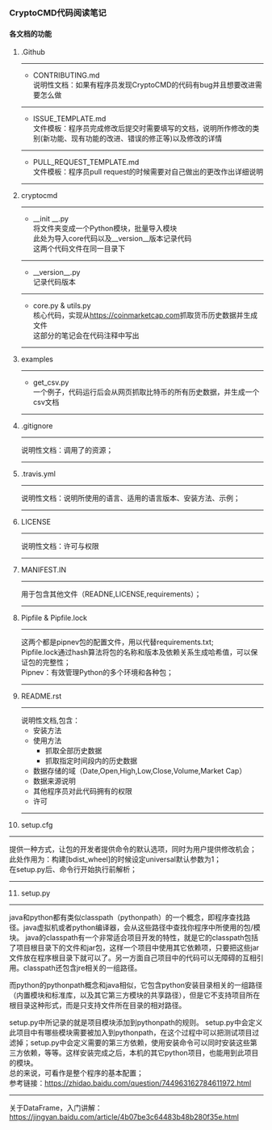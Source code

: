 
### CryptoCMD代码阅读笔记
#### 各文档的功能

1. .Github <br/>
    ***
   - CONTRIBUTING.md <br/>
    说明性文档：如果有程序员发现CryptoCMD的代码有bug并且想要改进需要怎么做 <br/>
    ***
   - ISSUE_TEMPLATE.md <br/>
    文件模板：程序员完成修改后提交时需要填写的文档，说明所作修改的类别(新功能、现有功能的改进、错误的修正等)以及修改的详情 <br/>
    ***
   - PULL_REQUEST_TEMPLATE.md<br/>
    文件模板：程序员pull request的时候需要对自己做出的更改作出详细说明<br/>
    ***
2. cryptocmd<br/>
    ***
   - \_\_init \_\_.py <br/>
   将文件夹变成一个Python模块，批量导入模块<br/>
   此处为导入core代码以及\_\_version\_\_版本记录代码<br/>
   这两个代码文件在同一目录下<br/>
   ***
   - \_\_version\_\_.py <br/>
   记录代码版本<br/>
   ***
   - core.py & utils.py <br/>
   核心代码，实现从<https://coinmarketcap.com>抓取货币历史数据并生成文件<br/>
   这部分的笔记会在代码注释中写出<br/>
   ***
3. examples<br/>
   ***
   - get\_csv.py <br/>
   一个例子，代码运行后会从网页抓取比特币的所有历史数据，并生成一个csv文档<br/>
   ***
4. .gitignore <br/>
   ***
   说明性文档：调用了的资源；<br/>
   ***
5. .travis.yml<br/>
   ***
   说明性文档：说明所使用的语言、适用的语言版本、安装方法、示例；<br/>
   ***
6. LICENSE <br/>
   ***
   说明性文档：许可与权限<br/>
   ***
7. MANIFEST.IN<br/>
   ***
   用于包含其他文件（READNE,LICENSE,requirements）；<br/>
   ***
8. Pipfile & Pipfile.lock <br/>
   ***
   这两个都是pipnev包的配置文件，用以代替requirements.txt;<br/>
   Pipfile.lock通过hash算法将包的名称和版本及依赖关系生成哈希值，可以保证包的完整性；<br/>
   Pipnev：有效管理Python的多个环境和各种包；<br/>
   ***
9. README.rst<br/>
   ***
   说明性文档,包含：<br/>
   - 安装方法
   - 使用方法
      - 抓取全部历史数据
      - 抓取指定时间段内的历史数据
   - 数据存储的域（Date,Open,High,Low,Close,Volume,Market Cap）
   - 数据来源说明
   - 其他程序员对此代码拥有的权限
   - 许可
   ***
10. setup.cfg<br/>
   ***
   提供一种方式，让包的开发者提供命令的默认选项，同时为用户提供修改机会；<br/>
   此处作用为：构建[bdist_wheel]的时候设定universal默认参数为1；<br/>
   在setup.py后、命令行开始执行前解析；<br/>
   ***
11. setup.py<br/>
   ***
   java和python都有类似classpath（pythonpath）的一个概念，即程序查找路径。java虚拟机或者python编译器，会从这些路径中查找你程序中所使用的包/模块。
   java的classpath有一个非常适合项目开发的特性，就是它的classpath包括了项目根目录下的文件和jar包，这样一个项目中使用其它依赖项，只要把这些jar文件放在程序根目录下就可以了。另一方面自己项目中的代码可以无障碍的互相引用。classpath还包含jre相关的一组路径。<br/>
   
  而python的pythonpath概念和java相似，它包含python安装目录相关的一组路径（内置模块和标准库，以及其它第三方模块的共享路径），但是它不支持项目所在根目录这种形式，而是只支持文件所在目录的相对路径。<br/>
  
  setup.py中所记录的就是项目模块添加到pythonpath的规则。
  setup.py中会定义此项目中有哪些模块需要被加入到pythonpath，在这个过程中可以把测试项目过滤掉；setup.py中会定义需要的第三方依赖，使用安装命令可以同时安装这些第三方依赖，等等。这样安装完成之后，本机的其它python项目，也能用到此项目的模块。<br>
  总的来说，可看作是整个程序的基本配置；<br/>
  参考链接：<https://zhidao.baidu.com/question/744963162784611972.html>
   <br/>
   ***
关于DataFrame，入门讲解：<https://jingyan.baidu.com/article/4b07be3c64483b48b280f35e.html>
